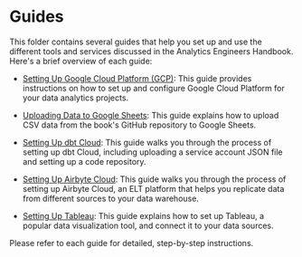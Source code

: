 # Guides

This folder contains several guides that help you set up and use the different tools and services discussed in the Analytics Engineers Handbook. Here's a brief overview of each guide:

- [Setting Up Google Cloud Platform (GCP)](setting_up_gcp.md): This guide provides instructions on how to set up and configure Google Cloud Platform for your data analytics projects.

- [Uploading Data to Google Sheets](upload_data_to_google_sheets.md): This guide explains how to upload CSV data from the book's GitHub repository to Google Sheets.

- [Setting Up dbt Cloud](setting_up_dbt_cloud.md): This guide walks you through the process of setting up dbt Cloud, including uploading a service account JSON file and setting up a code repository.

- [Setting Up Airbyte Cloud](setting_up_airbyte.md): This guide walks you through the process of setting up Airbyte Cloud, an ELT platform that helps you replicate data from different sources to your data warehouse.

- [Setting Up Tableau](setting_up_tableau.md): This guide explains how to set up Tableau, a popular data visualization tool, and connect it to your data sources.

Please refer to each guide for detailed, step-by-step instructions.
